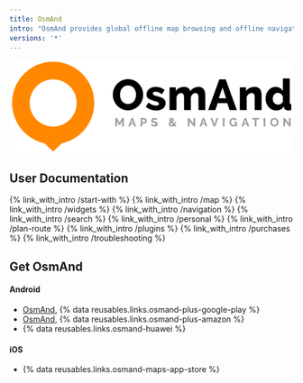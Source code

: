 ```yaml
---
title: OsmAnd
intro: "OsmAnd provides global offline map browsing and offline navigation with many special tools for Android and iOS."
versions: '*'
---
```


![LOGO OsmAnd](/assets/images/site/logo_osmand.png)

## User Documentation
{% link_with_intro /start-with %}
{% link_with_intro /map %}
{% link_with_intro /widgets %}
{% link_with_intro /navigation %}
{% link_with_intro /search %}
{% link_with_intro /personal %}
{% link_with_intro /plan-route %}
{% link_with_intro /plugins %}
{% link_with_intro /purchases %}
{% link_with_intro /troubleshooting %}


## Get OsmAnd

#### Android
 - [OsmAnd](https://play.google.com/store/apps/details?id=net.osmand), {% data reusables.links.osmand-plus-google-play %}
 - [OsmAnd](https://www.amazon.com/OsmAnd-Maps-Navigation/dp/B00D0SA8I8/), {% data reusables.links.osmand-plus-amazon %}
 - {% data reusables.links.osmand-huawei %}

#### iOS
 - {% data reusables.links.osmand-maps-app-store %}


